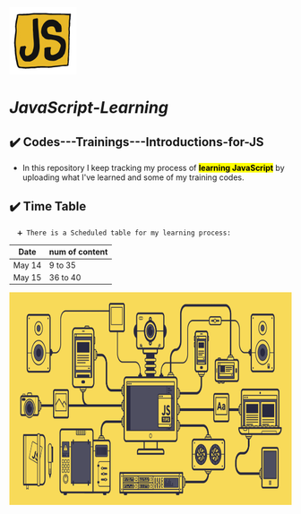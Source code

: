 <img src="assets/giphy.gif" style="width: 120px; height: 120px;">

# ***JavaScript-Learning***
## ✔️ Codes---Trainings---Introductions-for-JS

-   In this repository I keep tracking my process of <mark>**learning JavaScript**</mark> by uploading what I've learned and some of my training codes.

## ✔️ Time Table
      ➕ There is a Scheduled table for my learning process:
<table>
  <thead>
    <tr>
      <th>Date</th>
      <th>num of content</th>
    </tr>
  </thead>
  <tbody>
    <tr>
      <td>May 14</td>
      <td>9 to 35</td>
    </tr>
    <tr>
      <td>May 15</td>
      <td>36 to 40</td>
    </tr>
  </tbody>
</table>



<img src="assets/js.gif" style="width: 1600px; height: 380px;">
